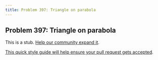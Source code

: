 ```yaml
---
title: Problem 397: Triangle on parabola
---
```

## Problem 397: Triangle on parabola

This is a stub. <a href='https://github.com/freecodecamp/guides/tree/master/src/pages/certifications/coding-interview-prep/project-euler/problem-397-triangle-on-parabola/index.md' target='_blank' rel='nofollow'>Help our community expand it</a>.

<a href='https://github.com/freecodecamp/guides/blob/master/README.md' target='_blank' rel='nofollow'>This quick style guide will help ensure your pull request gets accepted</a>.

<!-- The article goes here, in GitHub-flavored Markdown. Feel free to add YouTube videos, images, and CodePen/JSBin embeds  -->
